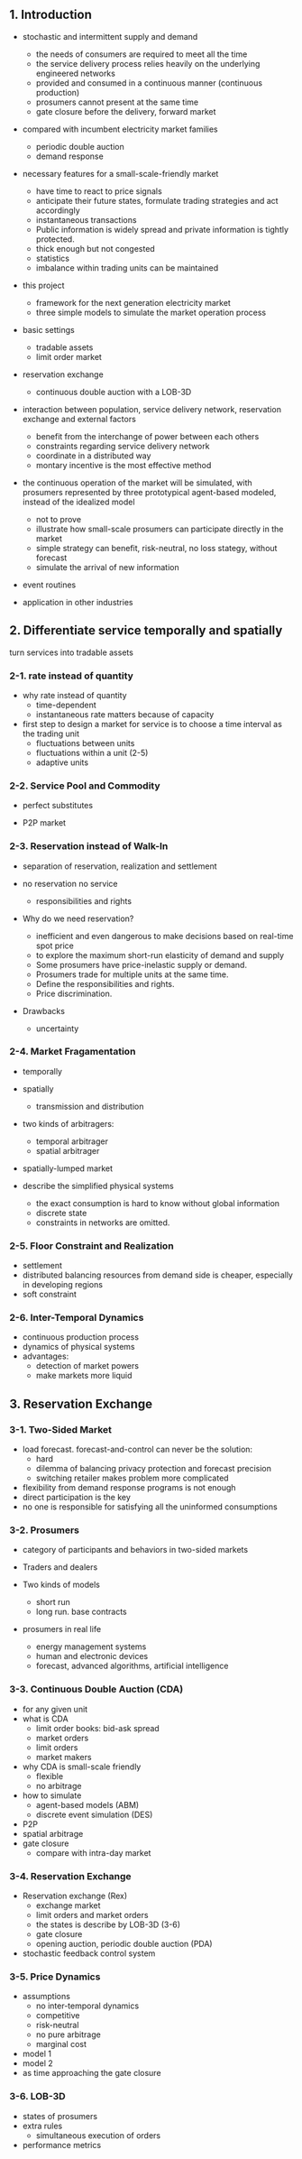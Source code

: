 
## 1. Introduction

- stochastic and intermittent supply and demand
	* the needs of consumers are required to meet all the time
	* the service delivery process relies heavily on the underlying engineered networks
	* provided and consumed in a continuous manner (continuous production)
	* prosumers cannot present at the same time
	* gate closure before the delivery, forward market
- compared with incumbent electricity market families
  * periodic double auction
  * demand response
- necessary features for a small-scale-friendly market
  * have time to react to price signals
  * anticipate their future states, formulate trading strategies and act accordingly
  * instantaneous transactions
  * Public information is widely spread and private information is tightly protected.
  * thick enough but not congested
  * statistics
  * imbalance within trading units can be maintained

- this project
	* framework for the next generation electricity market
	* three simple models to simulate the market operation process
- basic settings
  * tradable assets
  * limit order market
- reservation exchange
  * continuous double auction with a LOB-3D
- interaction between population, service delivery network, reservation exchange and external factors
  * benefit from the interchange of power between each others
  * constraints regarding service delivery network
  * coordinate in a distributed way
  * montary incentive is the most effective method

- the continuous operation of the market will be simulated, with prosumers represented by three prototypical agent-based modeled, instead of the idealized model
	* not to prove
	* illustrate how small-scale prosumers can participate directly in the market
	* simple strategy can benefit, risk-neutral, no loss stategy, without forecast
  * simulate the arrival of new information
- event routines

- application in other industries


## 2. Differentiate service temporally and spatially

turn services into tradable assets

### 2-1. rate instead of quantity

- why rate instead of quantity
  * time-dependent
  * instantaneous rate matters because of capacity
- first step to design a market for service is to choose a time interval as the trading unit
  * fluctuations between units
  * fluctuations within a unit (2-5)
  * adaptive units

### 2-2. Service Pool and Commodity

- perfect substitutes

- P2P market

### 2-3. Reservation instead of Walk-In

- separation of reservation, realization and settlement

- no reservation no service
  * responsibilities and rights

- Why do we need reservation?
  * inefficient and even dangerous to make decisions based on real-time spot price
  * to explore the maximum short-run elasticity of demand and supply
  * Some prosumers have price-inelastic supply or demand.
  * Prosumers trade for multiple units at the same time.
  * Define the responsibilities and rights.
  * Price discrimination.

- Drawbacks
  * uncertainty

### 2-4. Market Fragamentation

- temporally

- spatially
  * transmission and distribution

- two kinds of arbitragers:
  * temporal arbitrager
  * spatial arbitrager

- spatially-lumped market

- describe the simplified physical systems
  * the exact consumption is hard to know without global information
  * discrete state
  * constraints in networks are omitted.

### 2-5. Floor Constraint and Realization

- settlement
- distributed balancing resources from demand side is cheaper, especially in developing regions
- soft constraint

### 2-6. Inter-Temporal Dynamics

- continuous production process
- dynamics of physical systems
- advantages:
  * detection of market powers
  * make markets more liquid

## 3. Reservation Exchange

### 3-1. Two-Sided Market

- load forecast. forecast-and-control can never be the solution:
  * hard
  * dilemma of balancing privacy protection and forecast precision
  * switching retailer makes problem more complicated
- flexibility from demand response programs is not enough
- direct participation is the key
- no one is responsible for satisfying all the uninformed consumptions

### 3-2. Prosumers

- category of participants and behaviors in two-sided markets

- Traders and dealers

- Two kinds of models
  * short run
  * long run. base contracts

- prosumers in real life
  * energy management systems
  * human and electronic devices
  * forecast, advanced algorithms, artificial intelligence

### 3-3. Continuous Double Auction (CDA)

- for any given unit
- what is CDA
  * limit order books: bid-ask spread
  * market orders
  * limit orders
  * market makers
- why CDA is small-scale friendly
  * flexible
  * no arbitrage
- how to simulate
  * agent-based models (ABM)
  * discrete event simulation (DES)
- P2P
- spatial arbitrage
- gate closure
  * compare with intra-day market

### 3-4. Reservation Exchange

- Reservation exchange (Rex)
  * exchange market 
  * limit orders and market orders
  * the states is describe by LOB-3D (3-6)
  * gate closure
  * opening auction, periodic double auction (PDA)
- stochastic feedback control system

### 3-5. Price Dynamics

- assumptions
  * no inter-temporal dynamics
  * competitive
  * risk-neutral
  * no pure arbitrage
  * marginal cost
- model 1
- model 2
- as time approaching the gate closure

### 3-6. LOB-3D

- states of prosumers
- extra rules
  * simultaneous execution of orders
- performance metrics
